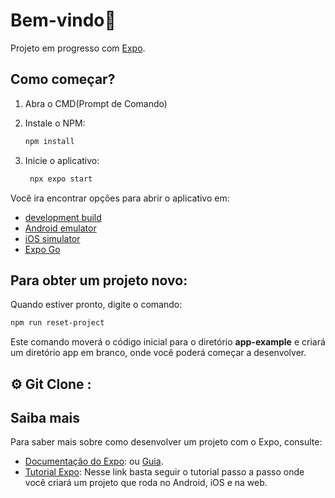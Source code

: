 # Bem-vindo👋

Projeto em progresso com [Expo](https://expo.dev).

## Como começar?

1. Abra o CMD(Prompt de Comando)

2. Instale o NPM:

   ```bash
   npm install
   ```

3. Inicie o aplicativo:

   ```bash
    npx expo start
   ```

Você ira encontrar opções para abrir o aplicativo em:

- [development build](https://docs.expo.dev/develop/development-builds/introduction/)
- [Android emulator](https://docs.expo.dev/workflow/android-studio-emulator/)
- [iOS simulator](https://docs.expo.dev/workflow/ios-simulator/)
- [Expo Go](https://expo.dev/go)
  
## Para obter um projeto novo:

Quando estiver pronto, digite o comando:

```bash
npm run reset-project
```
Este comando moverá o código inicial para o diretório **app-example** e criará um diretório app em branco, onde você poderá começar a desenvolver.

## ⚙️ Git Clone :



## Saiba mais 

Para saber mais sobre como desenvolver um projeto com o Expo, consulte:

- [Documentação do Expo](https://docs.expo.dev/): ou [Guia](https://docs.expo.dev/guides).
- [Tutorial Expo](https://docs.expo.dev/tutorial/introduction/): Nesse link basta seguir o tutorial passo a passo onde você criará um projeto que roda no Android, iOS e na web.
